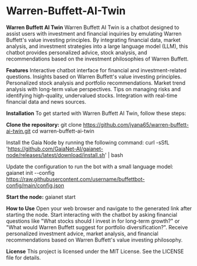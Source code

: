 # Warren-Buffett-AI-Twin
**Warren Buffett AI Twin**
Warren Buffett AI Twin is a chatbot designed to assist users with investment and financial inquiries by emulating Warren Buffett's value investing principles. By integrating financial data, market analysis, and investment strategies into a large language model (LLM), this chatbot provides personalized advice, stock analysis, and recommendations based on the investment philosophies of Warren Buffett.

**Features**
Interactive chatbot interface for financial and investment-related questions.
Insights based on Warren Buffett's value investing principles.
Personalized stock analysis and portfolio recommendations.
Market trend analysis with long-term value perspectives.
Tips on managing risks and identifying high-quality, undervalued stocks.
Integration with real-time financial data and news sources.

**Installation**
To get started with Warren Buffett AI Twin, follow these steps:

**Clone the repository:**
git clone https://github.com/jyana65/warren-buffett-ai-twin.git
cd warren-buffett-ai-twin

Install the Gaia Node by running the following command:
curl -sSfL 'https://github.com/GaiaNet-AI/gaianet-node/releases/latest/download/install.sh' | bash

Update the configuration to run the bot with a small language model:
gaianet init --config https://raw.githubusercontent.com/username/buffettbot-config/main/config.json

**Start the node:**
gaianet start

**How to Use**
Open your web browser and navigate to the generated link after starting the node.
Start interacting with the chatbot by asking financial questions like "What stocks should I invest in for long-term growth?" or "What would Warren Buffett suggest for portfolio diversification?".
Receive personalized investment advice, market analysis, and financial recommendations based on Warren Buffett's value investing philosophy.

**License**
This project is licensed under the MIT License. See the LICENSE file for details.
